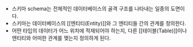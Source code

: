 - 스키마 schema는 전체적인 데이터베이스의 골격 구조를 나타내는 일종의 도면이다. 
- 스키마는 데이터베이스의 [[엔티티(Entity)]]와 그 엔티티들 간의 관계를 정의한다.
- 어떤 타입의 데이터가 어느 위치에 적재되어야 하는지, 다른 [[테이블(Table)]]이나 엔티티와 어떠한 관계를 맺는지 정의하게 된다.